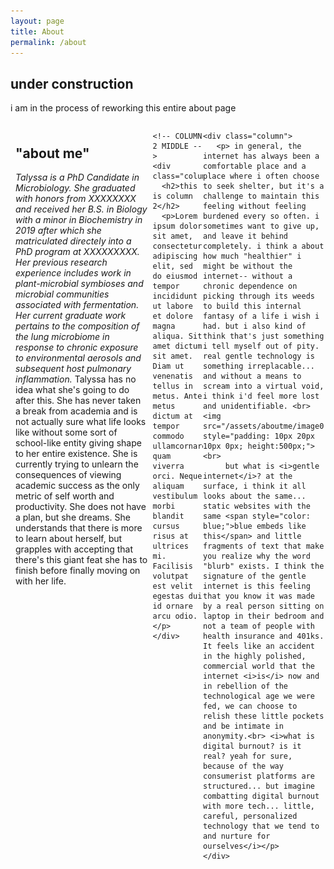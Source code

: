 ```yaml
---
layout: page
title: About
permalink: /about
---
```

<html>
  <div class="additional-content">
    <h2>under construction</h2>
    <p>i am in the process of reworking this entire about page</p>
  </div>
<head>
  <meta charset="UTF-8">
  <style>
    /* Define the layout of the three columns */
    .container {
      display: flex;
      flex-direction: row;
      max-width: 100%;
      margin: 0 auto;
    }
    .column {
      flex: 1;
      padding: 8px;
      box-sizing: border-box;
    }
    /* Style the columns */
    .column:nth-child(1) {
    }
    .column:nth-child(2) {
    }
    .column:nth-child(3) {
    }
  </style>
</head>
<body>
  
  <!-- COLUMN 1 LEFT -->
  <div class="container">
    <div class="column">
      <h2>"about me"</h2>
      <p><i>Talyssa is a PhD Candidate in Microbiology. She graduated with honors from XXXXXXXX and received her B.S. in Biology with a minor in Biochemistry in 2019 after which she matriculated directely into a PhD program at XXXXXXXXX. Her previous research experience includes work in plant-microbial symbioses and microbial communities associated with fermentation. Her current graduate work pertains to the composition of the lung microbiome in response to chronic exposure to environmental aerosols and subsequent host pulmonary inflammation.</i> Talyssa has no idea what she's going to do after this. She has never taken a break from academia and is not actually sure what life looks like without some sort of school-like entity giving shape to her entire existence. She is currently trying to unlearn the consequences of viewing academic success as the only metric of self worth and productivity. She does not have a plan, but she dreams. She understands that there is more to learn about herself, but grapples with accepting that there's this giant feat she has to finish before finally moving on with her life.</p>
    </div>
    
    <!-- COLUMN 2 MIDDLE -->
    <div class="column">
      <h2>this is column 2</h2>
      <p>Lorem ipsum dolor sit amet, consectetur adipiscing elit, sed do eiusmod tempor incididunt ut labore et dolore magna aliqua. Sit amet dictum sit amet. Diam ut venenatis tellus in metus. Ante metus dictum at tempor commodo ullamcornare quam viverra orci. Neque aliquam vestibulum morbi blandit cursus risus at ultrices mi. Facilisis volutpat est velit egestas dui id ornare arcu odio.</p>
    </div>
    
   <!-- COLUMN 3 RIGHT -->
    <div class="column">
       <p> in general, the internet has always been a comfortable place and a place where i often choose to seek shelter, but it's a challenge to maintain this feeling without feeling burdened every so often. i sometimes want to give up, and leave it behind completely. i think a about how much "healthier" i might be without the internet-- without a chronic dependence on picking through its weeds to build this internal fantasy of a life i wish i had. but i also kind of think that's just something i tell myself out of pity. real gentle technology is something irreplacable... and without a means to scream into a virtual void, i think i'd feel more lost and unidentifiable. <br> <img src="/assets/aboutme/image0.png" style="padding: 10px 20px 10px 0px; height:500px;"><br>
         but what is <i>gentle internet</i>? at the surface, i think it all looks about the same... static websites with the same <span style="color: blue;">blue embeds like this</span> and little fragments of text that make you realize why the word "blurb" exists. I think the signature of the gentle internet is this feeling that you know it was made by a real person sitting on laptop in their bedroom and not a team of people with health insurance and 401ks. It feels like an accident in the highly polished, commercial world that the internet <i>is</i> now and in rebellion of the technological age we were fed, we can choose to relish these little pockets and be intimate in anonymity.<br> <i>what is digital burnout? is it real? yeah for sure, because of the way consumerist platforms are structured... but imagine combatting digital burnout with more tech... little, careful, personalized technology that we tend to and nurture for ourselves</i></p>
    </div>
  </div>
</body>
</html>
